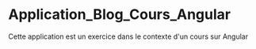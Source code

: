 # Application_Blog_Cours_Angular
Cette application est un exercice dans le contexte d'un cours sur Angular
